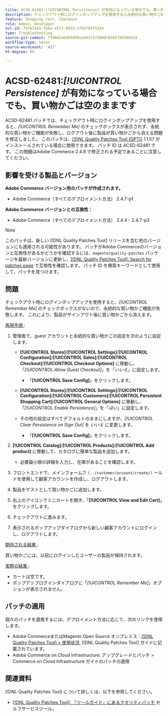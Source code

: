 ```yaml
---
title: ACSD-62481:[!UICONTROL Persistence] が有効になっている場合でも、買い物かごは空のままです
description: チェックアウト時にログインポップアップを使用すると永続的な買い物かご機能が失敗するAdobe Commerceの問題を修正するために、ACSD-62481 パッチを適用してください。
feature: Shopping Cart, Checkout
role: Admin, Developer
exl-id: 79fb3161-f56e-45f3-9933-cf95703f1554
type: Troubleshooting
source-git-commit: 7fdb02a6d89d50ea593c5fd99d78101f89198424
workflow-type: tm+mt
source-wordcount: '427'
ht-degree: 0%

---
```


# ACSD-62481:*[!UICONTROL Persistence]* が有効になっている場合でも、買い物かごは空のままです

ACSD-62481 パッチでは、チェックアウト時にログインポップアップを使用すると、*[!UICONTROL Remember Me]* のチェックボックスが表示されず、永続的な買い物かご機能が失敗し、ログアウト後に製品が買い物かごから消える問題を修正しました。 このパッチは、[[!DNL Quality Patches Tool (QPT)]](/help/tools/quality-patches-tool/quality-patches-tool-to-self-serve-quality-patches.md) 1.1.57 がインストールされている場合に使用できます。 パッチ ID は ACSD-62481 です。 この問題はAdobe Commerce 2.4.8 で修正される予定であることに注意してください。

## 影響を受ける製品とバージョン

**Adobe Commerce バージョン用のパッチが作成されます。**

* Adobe Commerce（すべてのデプロイメント方法） 2.4.7-p1

**Adobe Commerce バージョンとの互換性：**

* Adobe Commerce（すべてのデプロイメント方法） 2.4.4 - 2.4.7-p3

>[!NOTE]
>
>このパッチは、新しい [!DNL Quality Patches Tool] リリースを含む他のバージョンにも適用される可能性があります。 パッチがAdobe Commerceのバージョンと互換性があるかどうかを確認するには、`magento/quality-patches` パッケージを最新バージョンに更新し、[[!DNL Quality Patches Tool]: Search for patches page](https://experienceleague.adobe.com/tools/commerce-quality-patches/index.html?lang=ja) で互換性を確認します。 パッチ ID を検索キーワードとして使用して、パッチを見つけます。

## 問題

チェックアウト時にログインポップアップを使用すると、*[!UICONTROL Remember Me]* のチェックボックスがないので、永続的な買い物かご機能が失敗します。 これにより、製品がサインアウト後に買い物かごから消えます。

<u> 再現手順 </u>:

1. 管理者で、guest アカウントと永続的な買い物かごの設定を次のように設定します。

   * **[!UICONTROL Stores]**/**[!UICONTROL Settings]**/**[!UICONTROL Configuration]**/**[!UICONTROL Sales]**/**[!UICONTROL Checkout]**/**[!UICONTROL Checkout Options]** に移動し、「*[!UICONTROL Allow Guest Checkout]*」を「*いいえ*」に設定します。

      * 「**[!UICONTROL Save Config]**」をクリックします。

   * **[!UICONTROL Stores]**/**[!UICONTROL Settings]**/**[!UICONTROL Configuration]**/**[!UICONTROL Customers]**/**[!UICONTROL Persistent Shopping Cart]**/**[!UICONTROL General Options]** に移動し、「*[!UICONTROL Enable Persistence]*」を「*はい*」に設定します。
   * その他の設定はすべてデフォルトのままにしますが、*[!UICONTROL Clear Persistence on Sign Out]* を *いいえ* に変更します。

      * 「**[!UICONTROL Save Config]**」をクリックします。

1. **[!UICONTROL Catalog]**/**[!UICONTROL Products]**/**[!UICONTROL Add product]** に移動して、カタログに簡単な製品を追加します。

   * 必要最小限の詳細を入力し、在庫があることを確認します。

1. フロントエンドで、メインフォームフ `(../customer/account/create/)` ールドを使用して顧客アカウントを作成し、ログアウトします。
1. 製品をゲストとして買い物かごに追加します。
1. 右上のアイコンでミニカートを開き、「**[!UICONTROL View and Edit Cart]**」をクリックします。
1. チェックアウトに進みます。
1. 表示されるポップアップダイアログから新しい顧客アカウントにログインし、ログアウトします。

<u> 期待される結果 </u>:

買い物かごには、以前にログインしたユーザーの製品が保持されます。

<u> 実際の結果 </u>:

* カートは空です。
* ポップアップログインダイアログに「*[!UICONTROL Remember Me]*」オプションが表示されません。

## パッチの適用

個々のパッチを適用するには、デプロイメント方法に応じて、次のリンクを使用します。

* Adobe CommerceまたはMagento Open Source オンプレミス：[[!DNL Quality Patches Tool] > 使用状況 &#x200B;](/help/tools/quality-patches-tool/usage.md) [!DNL Quality Patches Tool] ガイドに記載されています。
* Adobe Commerce on Cloud Infrastructure: アップグレードとパッチ > Commerce on Cloud Infrastructure ガイドのパッチの適用

## 関連資料

[!DNL Quality Patches Tool] について詳しくは、以下を参照してください。

* [[!DNL Quality Patches Tool]: 『ツールガイド』にあるクオリティパッチ &#x200B;](/help/tools/quality-patches-tool/quality-patches-tool-to-self-serve-quality-patches.md) セルフサービスツール。
